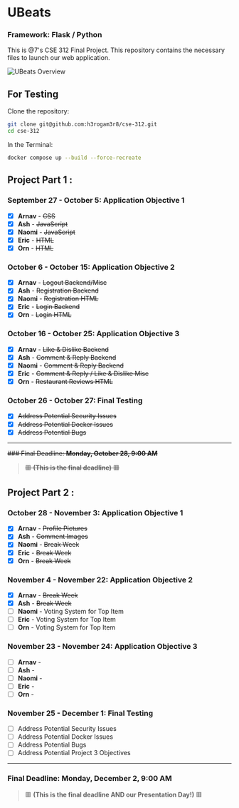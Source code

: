 # UBeats
### Framework: Flask / Python
This is @7's CSE 312 Final Project. This repository contains the necessary files to launch our web application. 

![UBeats Overview](static/video/docker.gif)

## For Testing

Clone the repository:

```bash
git clone git@github.com:h3rogam3r8/cse-312.git
cd cse-312
```

In the Terminal:

```bash
docker compose up --build --force-recreate
```

## Project Part 1 :

### September 27 - October 5: Application Objective 1
- [x] **Arnav** - ~~CSS~~
- [x] **Ash** - ~~JavaScript~~
- [x] **Naomi** - ~~JavaScript~~
- [x] **Eric** - ~~HTML~~
- [x] **Orn** - ~~HTML~~

### October 6 - October 15: Application Objective 2
- [x] **Arnav** - ~~Logout Backend/Misc~~
- [x] **Ash** - ~~Registration Backend~~
- [x] **Naomi** - ~~Registration HTML~~
- [x] **Eric** - ~~Login Backend~~
- [x] **Orn** - ~~Login HTML~~

### October 16 - October 25: Application Objective 3
- [x] **Arnav** - ~~Like & Dislike Backend~~
- [x] **Ash** - ~~Comment & Reply Backend~~
- [x] **Naomi** - ~~Comment & Reply Backend~~
- [x] **Eric** - ~~Comment & Reply / Like & Dislike Misc~~
- [x] **Orn** - ~~Restaurant Reviews HTML~~

### October 26 - October 27: Final Testing
- [x] ~~Address Potential Security Issues~~
- [x] ~~Address Potential Docker Issues~~
- [x] ~~Address Potential Bugs~~

---
~~### Final Deadline: **Monday, October 28, 9:00 AM**~~
> ~~🟥 **(This is the final deadline)** 🟥~~

## Project Part 2 :

### October 28 - November 3: Application Objective 1
- [x] **Arnav** - ~~Profile Pictures~~
- [x] **Ash** - ~~Comment Images~~
- [x] **Naomi** - ~~Break Week~~
- [x] **Eric** - ~~Break Week~~
- [x] **Orn** - ~~Break Week~~

### November 4 - November 22: Application Objective 2
- [x] **Arnav** - ~~Break Week~~
- [x] **Ash** - ~~Break Week~~
- [ ] **Naomi** - Voting System for Top Item
- [ ] **Eric** - Voting System for Top Item
- [ ] **Orn** - Voting System for Top Item

### November 23 - November 24: Application Objective 3
- [ ] **Arnav** - 
- [ ] **Ash** - 
- [ ] **Naomi** - 
- [ ] **Eric** - 
- [ ] **Orn** -

### November 25 - December 1: Final Testing
- [ ] Address Potential Security Issues
- [ ] Address Potential Docker Issues
- [ ] Address Potential Bugs
- [ ] Address Potential Project 3 Objectives

---
### Final Deadline: **Monday, December 2, 9:00 AM** 
> 🟥 **(This is the final deadline **AND** our Presentation Day!)** 🟥
